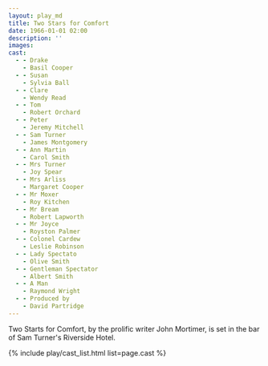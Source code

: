 ```yaml
---
layout: play_md
title: Two Stars for Comfort
date: 1966-01-01 02:00
description: ''
images:
cast:
  - - Drake
    - Basil Cooper
  - - Susan
    - Sylvia Ball
  - - Clare
    - Wendy Read
  - - Tom
    - Robert Orchard
  - - Peter
    - Jeremy Mitchell
  - - Sam Turner
    - James Montgomery
  - - Ann Martin
    - Carol Smith
  - - Mrs Turner
    - Joy Spear
  - - Mrs Arliss
    - Margaret Cooper
  - - Mr Moxer
    - Roy Kitchen
  - - Mr Bream
    - Robert Lapworth
  - - Mr Joyce
    - Royston Palmer
  - - Colonel Cardew
    - Leslie Robinson
  - - Lady Spectato
    - Olive Smith
  - - Gentleman Spectator
    - Albert Smith
  - - A Man
    - Raymond Wright
  - - Produced by
    - David Partridge
---
```


Two Starts for Comfort, by the prolific writer John Mortimer, is set in the bar of Sam Turner's Riverside Hotel.

{% include play/cast_list.html list=page.cast %}
